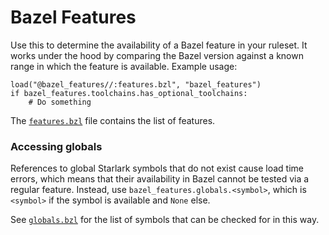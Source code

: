 # Bazel Features

Use this to determine the availability of a Bazel feature in your ruleset. It works under the hood by comparing the Bazel version against a known range in which the feature is available. Example usage:

```starlark
load("@bazel_features//:features.bzl", "bazel_features")
if bazel_features.toolchains.has_optional_toolchains:
    # Do something
```

The [`features.bzl`](features.bzl) file contains the list of features.

### Accessing globals

References to global Starlark symbols that do not exist cause load time errors, which means that their availability in Bazel cannot be tested via a regular feature.
Instead, use `bazel_features.globals.<symbol>`, which is `<symbol>` if the symbol is available and `None` else.

See [`globals.bzl`](private/globals.bzl) for the list of symbols that can be checked for in this way.
